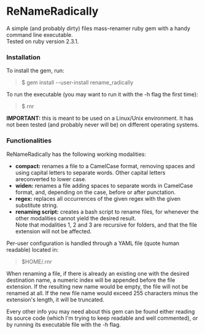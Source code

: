 # ReNameRadically
A simple (and probably dirty) files mass-renamer ruby gem with a handy
command line executable.  
Tested on ruby version 2.3.1.

### Installation
To install the gem, run:
>$ gem install --user-install rename_radically

To run the executable (you may want to run it with the -h flag the first time):
>$ rnr

**IMPORTANT:** this is meant to be used on a Linux/Unix environment. It has not
been tested (and probably never will be) on different operating systems.

### Functionalities
ReNameRadically has the following working modalities:  
- **compact:** renames a file to a CamelCase format, removing spaces and using
               capital letters to separate words. Other capital letters 
               areconverted to lower case.  
- **widen:** renames a file adding spaces to separate words in CamelCase 
             format, and, depending on the case, before or after punctation.  
- **regex:** replaces all occurrences of the given regex with the given 
             substitute string.  
- **renaming script:** creates a bash script to rename files, for whenever the
                       other modalities cannot yield the desired result.  
Note that modalities 1, 2 and 3 are recursive for folders, and that the file
extension will not be affected.  

Per-user configuration is handled through a YAML file (quote human readable)
located in:
>$HOME/.rnr

When renaming a file, if there is already an existing one with the desired 
destination name, a numeric index will be appended before the file extension.
If the resulting new name would be empty, the file will not be renamed at all.
If the new file name would exceed 255 characters minus the extension's length,
it will be truncated.  

Every other info you may need about this gem can be found either reading its
source code (which I'm trying to keep readable and well commented), or by
running its executable file with the -h flag.  

